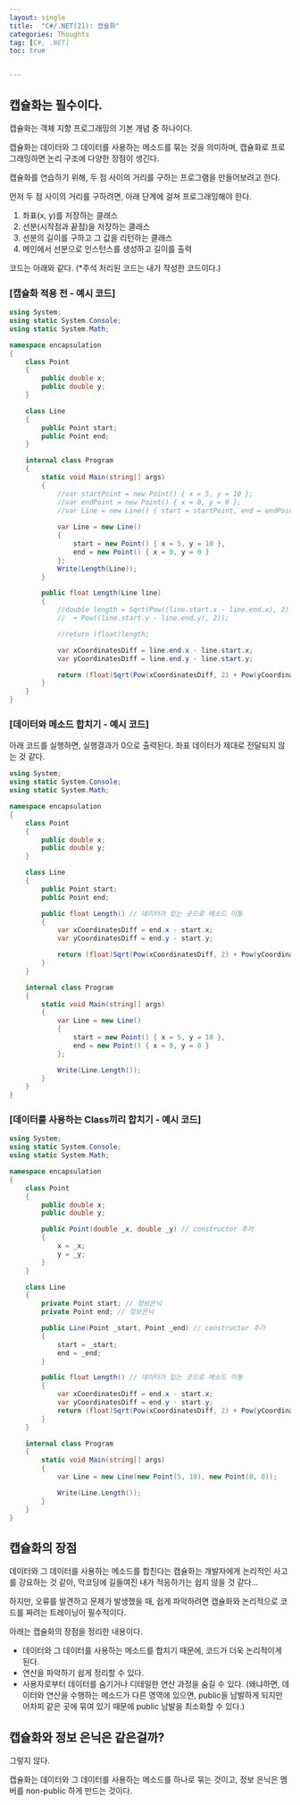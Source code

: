 ```yaml
---
layout: single
title:  "C#/.NET(21): 캡슐화"
categories: Thoughts
tag: [C#, .NET]
toc: true 


---
```


## 캡슐화는 필수이다.

캡슐화는 객체 지향 프로그래밍의 기본 개념 중 하나이다. 

캡슐화는 데이터와 그 데이터를 사용하는 메소드를 묶는 것을 의미하며, 캡슐화로 프로그래밍하면 논리 구조에 다양한 장점이 생긴다. 



캡슐화를 연습하기 위해, 두 점 사이의 거리를 구하는 프로그램을 만들어보려고 한다.

먼저 두 점 사이의 거리를 구하려면, 아래 단계에 걸쳐 프로그래밍해야 한다.

1. 좌표(x, y)를 저장하는 클래스
2. 선분(시작점과 끝점)을 저장하는 클래스
3. 선분의 길이를 구하고 그 값을 리턴하는 클래스
4. 메인에서 선분으로 인스턴스를 생성하고 길이를 출력

코드는 아래와 같다. (*주석 처리된 코드는 내가 작성한 코드이다.)







### [캡슐화 적용 전 - 예시 코드]

```c#
using System;
using static System.Console;
using static System.Math;

namespace encapsulation
{
	class Point
	{
		public double x;
		public double y;
	}

	class Line
	{
		public Point start;
		public Point end;
	}

	internal class Program
	{
		static void Main(string[] args)
		{
			//var startPoint = new Point() { x = 5, y = 10 };		
			//var endPoint = new Point() { x = 0, y = 0 };
			//var Line = new Line() { start = startPoint, end = endPoint };
			
			var Line = new Line()
			{
				start = new Point() { x = 5, y = 10 },
				end = new Point() { x = 0, y = 0 }
			};
			Write(Length(Line));
		}

		public float Length(Line line)
		{
			//double length = Sqrt(Pow((line.start.x - line.end.x), 2)
			//	+ Pow((line.start.y - line.end.y), 2));

			//return (float)length;

			var xCoordinatesDiff = line.end.x - line.start.x;
			var yCoordinatesDiff = line.end.y - line.start.y;

			return (float)Sqrt(Pow(xCoordinatesDiff, 2) + Pow(yCoordinatesDiff, 2));
		}
	}
}
```







### [데이터와 메소드 합치기 - 예시 코드]

아래 코드를 실행하면, 실행결과가 0으로 출력된다. 좌표 데이터가 제대로 전달되지 않는 것 같다.

```c#
using System;
using static System.Console;
using static System.Math;

namespace encapsulation
{
	class Point
	{
		public double x;
		public double y;
	}

	class Line
	{
		public Point start;
		public Point end;

		public float Length() // 데이터가 있는 곳으로 메소드 이동
		{
			var xCoordinatesDiff = end.x - start.x;
			var yCoordinatesDiff = end.y - start.y;

			return (float)Sqrt(Pow(xCoordinatesDiff, 2) + Pow(yCoordinatesDiff, 2));
		}
	}

	internal class Program
	{
		static void Main(string[] args)
		{	
			var Line = new Line()
			{
				start = new Point() { x = 5, y = 10 },
				end = new Point() { x = 0, y = 0 }
			};

			Write(Line.Length());
		}
	}
}
```



### [데이터를 사용하는 Class끼리 합치기 - 예시 코드]

```c#
using System;
using static System.Console;
using static System.Math;

namespace encapsulation
{
	class Point
	{
		public double x;
		public double y;

		public Point(double _x, double _y) // constructor 추가
		{
			x = _x;
			y = _y;
		}
	}

	class Line
	{
		private Point start; // 정보은닉
		private Point end; // 정보은닉

		public Line(Point _start, Point _end) // constructor 추가
		{
			start = _start;
			end = _end;
		}

		public float Length() // 데이터가 있는 곳으로 메소드 이동
		{
			var xCoordinatesDiff = end.x - start.x;
			var yCoordinatesDiff = end.y - start.y;
			return (float)Sqrt(Pow(xCoordinatesDiff, 2) + Pow(yCoordinatesDiff, 2));
		}
	}

	internal class Program
	{
		static void Main(string[] args)
		{
			var Line = new Line(new Point(5, 10), new Point(0, 0));

			Write(Line.Length());
		}
	}
}
```





## 캡슐화의 장점

데이터와 그 데이터를 사용하는 메소드를 합친다는 캡슐화는 개발자에게 논리적인 사고를 강요하는 것 같아, 막코딩에 길들여진 내가 적응하기는 쉽지 않을 것 같다...

하지만, 오류를 발견하고 문제가 발생했을 때, 쉽게 파악하려면 캡슐화와 논리적으로 코드를 짜려는 트레이닝이 필수적이다.

아래는 캡슐화의 장점을 정리한 내용이다.

- 데이터와 그 데이터를 사용하는 메소드를 합치기 때문에, 코드가 더욱 논리적이게 된다.
- 연산을 파악하기 쉽게 정리할 수 있다.
- 사용자로부터 데이터를 숨기거나 디테일한 연산 과정을 숨길 수 있다. (왜냐하면, 데이터와 연산을 수행하는 메소드가 다른 영역에 있으면, public을 남발하게 되지만 어차피 같은 곳에 묶여 있기 때문에 public 남발을 최소화할 수 있다.)





##  캡슐화와 정보 은닉은 같은걸까?

그렇지 않다. 

캡슐화는 데이터와 그 데이터를 사용하는 메소드를 하나로 묶는 것이고, 정보 은닉은 멤버를 non-public 하게 만드는 것이다.
